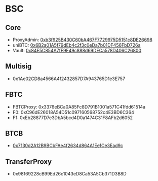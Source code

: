# BSC
## Core
- ProxyAdmin: [0xb3f925B430C60bA467F7729975D5151c8DE26698](https://bscscan.com/address/0xb3f925B430C60bA467F7729975D5151c8DE26698)
- uniBTC: [0x6B2a01A5f79dEb4c2f3c0eDa7b01DF456FbD726a](https://bscscan.com/address/0x6B2a01A5f79dEb4c2f3c0eDa7b01DF456FbD726a)
- Vault: [0x84E5C854A7fF9F49c888d69DECa578D406C26800](https://bscscan.com/address/0x84E5C854A7fF9F49c888d69DECa578D406C26800)

## Multisig
- 0x1Ae02CD8a4566A4f2432857D7A943765D1e3E757

## FBTC
- FBTCProxy: 0x3376eBCa0A85Fc8D791B1001a571C41fdd61514a
- F0: 0xC96dE26018A54D51c097160568752c4E3BD6C364
- F1: 0xEb28877D7e3DbA5bcd4D0a1474C31F8AFb2d6052

## BTCB
- [0x7130d2A12B9BCbFAe4f2634d864A1Ee1Ce3Ead9c](https://bscscan.com/address/0x7130d2A12B9BCbFAe4f2634d864A1Ee1Ce3Ead9c)

## TransferProxy
- 0x98169228cB99Ed26c1043eD8Ca53A5Cb371D3B8D

